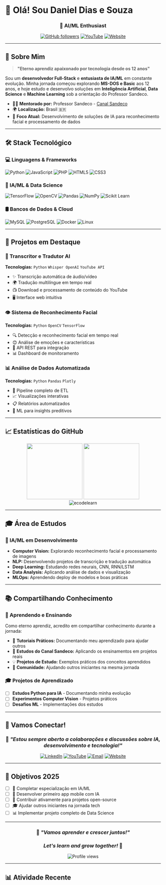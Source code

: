 # 👋 Olá! Sou Daniel Dias e Souza

<div align="center">

### 🤖 AI/ML Enthusiast

[![GitHub followers](https://img.shields.io/github/followers/ecodelearn?label=Seguidores&style=social)](https://github.com/ecodelearn)
[![YouTube](https://img.shields.io/badge/Canal%20Sandeco-FF0000?style=flat&logo=youtube&logoColor=white)](https://youtube.com/@canalsandeco)
[![Website](https://img.shields.io/badge/Website-linuxgo.com.br-blue)](https://linuxgo.com.br)

</div>

---

## 🎯 Sobre Mim

> **"Eterno aprendiz apaixonado por tecnologia desde os 12 anos"**

Sou um **desenvolvedor Full-Stack** e **entusiasta de IA/ML** em constante evolução. Minha jornada começou explorando **MS-DOS e Basic** aos 12 anos, e hoje estudo e desenvolvo soluções em **Inteligência Artificial**, **Data Science** e **Machine Learning** sob a orientação do Professor Sandeco.

- 👨‍🏫 **Mentorado por:** Professor Sandeco - [Canal Sandeco](https://youtube.com/@canalsandeco)
- 🌍 **Localização:** Brasil 🇧🇷
- 🚀 **Foco Atual:** Desenvolvimento de soluções de IA para reconhecimento facial e processamento de dados

---

## 🛠️ Stack Tecnológico

### 💻 Linguagens & Frameworks
![Python](https://img.shields.io/badge/Python-3776AB?style=for-the-badge&logo=python&logoColor=white)
![JavaScript](https://img.shields.io/badge/JavaScript-F7DF1E?style=for-the-badge&logo=javascript&logoColor=black)
![PHP](https://img.shields.io/badge/PHP-777BB4?style=for-the-badge&logo=php&logoColor=white)
![HTML5](https://img.shields.io/badge/HTML5-E34F26?style=for-the-badge&logo=html5&logoColor=white)
![CSS3](https://img.shields.io/badge/CSS3-1572B6?style=for-the-badge&logo=css3&logoColor=white)

### 🤖 IA/ML & Data Science
![TensorFlow](https://img.shields.io/badge/TensorFlow-FF6F00?style=for-the-badge&logo=tensorflow&logoColor=white)
![OpenCV](https://img.shields.io/badge/OpenCV-27338e?style=for-the-badge&logo=OpenCV&logoColor=white)
![Pandas](https://img.shields.io/badge/Pandas-2C2D72?style=for-the-badge&logo=pandas&logoColor=white)
![NumPy](https://img.shields.io/badge/Numpy-777BB4?style=for-the-badge&logo=numpy&logoColor=white)
![Scikit Learn](https://img.shields.io/badge/scikit_learn-F7931E?style=for-the-badge&logo=scikit-learn&logoColor=white)

### 🛢️ Bancos de Dados & Cloud
![MySQL](https://img.shields.io/badge/MySQL-005C84?style=for-the-badge&logo=mysql&logoColor=white)
![PostgreSQL](https://img.shields.io/badge/PostgreSQL-316192?style=for-the-badge&logo=postgresql&logoColor=white)
![Docker](https://img.shields.io/badge/Docker-2CA5E0?style=for-the-badge&logo=docker&logoColor=white)
![Linux](https://img.shields.io/badge/Linux-FCC624?style=for-the-badge&logo=linux&logoColor=black)

---

## 🎯 Projetos em Destaque

### 🎤 Transcritor e Tradutor AI
**Tecnologias:** `Python` `Whisper OpenAI` `YouTube API`
- ✨ Transcrição automática de áudio/vídeo
- 🌍 Tradução multilíngue em tempo real
- 📺 Download e processamento de conteúdo do YouTube
- 🖥️ Interface web intuitiva

### 👁️ Sistema de Reconhecimento Facial
**Tecnologias:** `Python` `OpenCV` `TensorFlow`
- 🔍 Detecção e reconhecimento facial em tempo real
- 😊 Análise de emoções e características
- 🔗 API REST para integração
- 📊 Dashboard de monitoramento

### 📊 Análise de Dados Automatizada
**Tecnologias:** `Python` `Pandas` `Plotly`
- 🔄 Pipeline completo de ETL
- 📈 Visualizações interativas
- 📋 Relatórios automatizados
- 🧠 ML para insights preditivos

---

## 📈 Estatísticas do GitHub

<div align="center">
<img height="180em" src="https://github-readme-stats.vercel.app/api?username=ecodelearn&show_icons=true&theme=radical&include_all_commits=true&count_private=true"/>
<img height="180em" src="https://github-readme-stats.vercel.app/api/top-langs/?username=ecodelearn&layout=compact&langs_count=7&theme=radical"/>
</div>

<div align="center">
<img src="https://github-readme-streak-stats.herokuapp.com/?user=ecodelearn&theme=radical" alt="ecodelearn" />
</div>

---

## 🎓 Área de Estudos

### 🤖 IA/ML em Desenvolvimento
- **Computer Vision:** Explorando reconhecimento facial e processamento de imagens
- **NLP:** Desenvolvendo projetos de transcrição e tradução automática
- **Deep Learning:** Estudando redes neurais, CNN, RNN/LSTM
- **Data Analysis:** Aplicando análise de dados e visualização
- **MLOps:** Aprendendo deploy de modelos e boas práticas

---

## 📚 Compartilhando Conhecimento

### 🎯 Aprendendo e Ensinando
Como eterno aprendiz, acredito em compartilhar conhecimento durante a jornada:

- 📝 **Tutoriais Práticos:** Documentando meu aprendizado para ajudar outros
- 🎥 **Estudos do Canal Sandeco:** Aplicando os ensinamentos em projetos reais
- 💡 **Projetos de Estudo:** Exemplos práticos dos conceitos aprendidos
- 🤝 **Comunidade:** Ajudando outros iniciantes na mesma jornada

### 🎓 Projetos de Aprendizado
- [ ] **Estudos Python para IA** - Documentando minha evolução
- [ ] **Experimentos Computer Vision** - Projetos práticos
- [ ] **Desafios ML** - Implementações dos estudos

---

## 🤝 Vamos Conectar!

<div align="center">

### 💬 *"Estou sempre aberto a colaborações e discussões sobre IA, desenvolvimento e tecnologia!"*

[![LinkedIn](https://img.shields.io/badge/LinkedIn-0077B5?style=for-the-badge&logo=linkedin&logoColor=white)](link-linkedin)
[![YouTube](https://img.shields.io/badge/YouTube-FF0000?style=for-the-badge&logo=youtube&logoColor=white)](https://youtube.com/@canalsandeco)
[![Email](https://img.shields.io/badge/Email-D14836?style=for-the-badge&logo=gmail&logoColor=white)](mailto:seu-email)
[![Website](https://img.shields.io/badge/Website-000000?style=for-the-badge&logo=About.me&logoColor=white)](https://linuxgo.com.br)

</div>

---

## 🎯 Objetivos 2025

- [ ] 🚀 Completar especialização em IA/ML
- [ ] 📱 Desenvolver primeiro app mobile com IA
- [ ] 🌟 Contribuir ativamente para projetos open-source
- [ ] 🎓 Ajudar outros iniciantes na jornada tech
- [ ] 📊 Implementar projeto completo de Data Science

---

<div align="center">

### 🌟 *"Vamos aprender e crescer juntos!"*
### *Let's learn and grow together!* 🚀

<img src="https://komarev.com/ghpvc/?username=ecodelearn&color=blueviolet&style=flat-square&label=Visualizações+do+Perfil" alt="Profile views" />

</div>

---

## 📊 Atividade Recente

<!--START_SECTION:activity-->
<!--END_SECTION:activity-->

